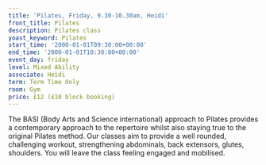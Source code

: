 ```yaml
---
title: 'Pilates, Friday, 9.30-10.30am, Heidi'
front_title: Pilates
description: Pilates class
yoast_keyword: Pilates
start_time: '2000-01-01T09:30:00+00:00'
end_time: '2000-01-01T10:30:00+00:00'
event_day: friday
level: Mixed Ability
associate: Heidi
term: Term Time Only
room: Gym
price: £12 (£10 block booking)
---
```


 The BASI (Body Arts and Science international) approach to Pilates provides a contemporary approach to the repertoire whilst also staying true to the original Pilates method. Our classes aim to provide a well rounded, challenging workout, strengthening abdominals, back extensors, glutes, shoulders. You will leave the class feeling engaged and mobilised.
